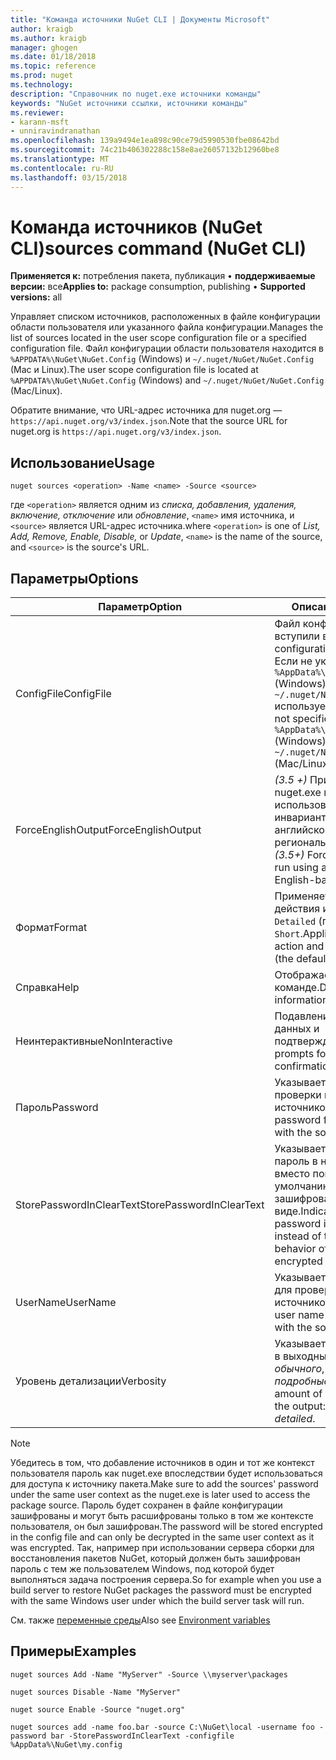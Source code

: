 ```yaml
---
title: "Команда источники NuGet CLI | Документы Microsoft"
author: kraigb
ms.author: kraigb
manager: ghogen
ms.date: 01/18/2018
ms.topic: reference
ms.prod: nuget
ms.technology: 
description: "Справочник по nuget.exe источники команды"
keywords: "NuGet источники ссылки, источники команды"
ms.reviewer:
- karann-msft
- unniravindranathan
ms.openlocfilehash: 139a9494e1ea898c90ce79d5990530fbe08642bd
ms.sourcegitcommit: 74c21b406302288c158e8ae26057132b12960be8
ms.translationtype: MT
ms.contentlocale: ru-RU
ms.lasthandoff: 03/15/2018
---
```

# <a name="sources-command-nuget-cli"></a><span data-ttu-id="5c56d-104">Команда источников (NuGet CLI)</span><span class="sxs-lookup"><span data-stu-id="5c56d-104">sources command (NuGet CLI)</span></span>

<span data-ttu-id="5c56d-105">**Применяется к:** потребления пакета, публикация &bullet; **поддерживаемые версии:** все</span><span class="sxs-lookup"><span data-stu-id="5c56d-105">**Applies to:** package consumption, publishing &bullet; **Supported versions:** all</span></span>

<span data-ttu-id="5c56d-106">Управляет списком источников, расположенных в файле конфигурации области пользователя или указанного файла конфигурации.</span><span class="sxs-lookup"><span data-stu-id="5c56d-106">Manages the list of sources located in the user scope configuration file or a specified configuration file.</span></span> <span data-ttu-id="5c56d-107">Файл конфигурации области пользователя находится в `%APPDATA%\NuGet\NuGet.Config` (Windows) и `~/.nuget/NuGet/NuGet.Config` (Mac и Linux).</span><span class="sxs-lookup"><span data-stu-id="5c56d-107">The user scope configuration file is located at `%APPDATA%\NuGet\NuGet.Config` (Windows) and `~/.nuget/NuGet/NuGet.Config` (Mac/Linux).</span></span>

<span data-ttu-id="5c56d-108">Обратите внимание, что URL-адрес источника для nuget.org — `https://api.nuget.org/v3/index.json`.</span><span class="sxs-lookup"><span data-stu-id="5c56d-108">Note that the source URL for nuget.org is `https://api.nuget.org/v3/index.json`.</span></span>

## <a name="usage"></a><span data-ttu-id="5c56d-109">Использование</span><span class="sxs-lookup"><span data-stu-id="5c56d-109">Usage</span></span>

```cli
nuget sources <operation> -Name <name> -Source <source>
```

<span data-ttu-id="5c56d-110">где `<operation>` является одним из *списка, добавления, удаления, включение, отключение* или *обновление*, `<name>` имя источника, и `<source>` является URL-адрес источника.</span><span class="sxs-lookup"><span data-stu-id="5c56d-110">where `<operation>` is one of *List, Add, Remove, Enable, Disable,* or *Update*, `<name>` is the name of the source, and `<source>` is the source's URL.</span></span>

## <a name="options"></a><span data-ttu-id="5c56d-111">Параметры</span><span class="sxs-lookup"><span data-stu-id="5c56d-111">Options</span></span>

| <span data-ttu-id="5c56d-112">Параметр</span><span class="sxs-lookup"><span data-stu-id="5c56d-112">Option</span></span> | <span data-ttu-id="5c56d-113">Описание:</span><span class="sxs-lookup"><span data-stu-id="5c56d-113">Description</span></span> |
| --- | --- |
| <span data-ttu-id="5c56d-114">ConfigFile</span><span class="sxs-lookup"><span data-stu-id="5c56d-114">ConfigFile</span></span> | <span data-ttu-id="5c56d-115">Файл конфигурации NuGet вступили в силу.</span><span class="sxs-lookup"><span data-stu-id="5c56d-115">The NuGet configuration file to apply.</span></span> <span data-ttu-id="5c56d-116">Если не указан, `%AppData%\NuGet\NuGet.Config` (Windows) или `~/.nuget/NuGet/NuGet.Config` используется (Mac и Linux).</span><span class="sxs-lookup"><span data-stu-id="5c56d-116">If not specified, `%AppData%\NuGet\NuGet.Config` (Windows) or `~/.nuget/NuGet/NuGet.Config` (Mac/Linux) is used.</span></span>|
| <span data-ttu-id="5c56d-117">ForceEnglishOutput</span><span class="sxs-lookup"><span data-stu-id="5c56d-117">ForceEnglishOutput</span></span> | <span data-ttu-id="5c56d-118">*(3.5 +)*  Принудительно nuget.exe выполняется с использованием инвариантных, на основе английского языка и региональных параметров.</span><span class="sxs-lookup"><span data-stu-id="5c56d-118">*(3.5+)* Forces nuget.exe to run using an invariant, English-based culture.</span></span> |
| <span data-ttu-id="5c56d-119">Формат</span><span class="sxs-lookup"><span data-stu-id="5c56d-119">Format</span></span> | <span data-ttu-id="5c56d-120">Применяется к `list` действия и может быть `Detailed` (по умолчанию) или `Short`.</span><span class="sxs-lookup"><span data-stu-id="5c56d-120">Applies to the `list` action and can be `Detailed` (the default) or `Short`.</span></span> |
| <span data-ttu-id="5c56d-121">Справка</span><span class="sxs-lookup"><span data-stu-id="5c56d-121">Help</span></span> | <span data-ttu-id="5c56d-122">Отображает справку по команде.</span><span class="sxs-lookup"><span data-stu-id="5c56d-122">Displays help information for the command.</span></span> |
| <span data-ttu-id="5c56d-123">Неинтерактивные</span><span class="sxs-lookup"><span data-stu-id="5c56d-123">NonInteractive</span></span> | <span data-ttu-id="5c56d-124">Подавление для ввода данных и подтверждений.</span><span class="sxs-lookup"><span data-stu-id="5c56d-124">Suppresses prompts for user input or confirmations.</span></span> |
| <span data-ttu-id="5c56d-125">Пароль</span><span class="sxs-lookup"><span data-stu-id="5c56d-125">Password</span></span> | <span data-ttu-id="5c56d-126">Указывает пароль для проверки подлинности с источником.</span><span class="sxs-lookup"><span data-stu-id="5c56d-126">Specifies the password for authenticating with the source.</span></span> |
| <span data-ttu-id="5c56d-127">StorePasswordInClearText</span><span class="sxs-lookup"><span data-stu-id="5c56d-127">StorePasswordInClearText</span></span> | <span data-ttu-id="5c56d-128">Указывает, чтобы сохранить пароль в незашифрованном вместо поведения по умолчанию хранение в зашифрованном виде.</span><span class="sxs-lookup"><span data-stu-id="5c56d-128">Indicates to store the password in unencrypted text instead of the default behavior of storing an encrypted form.</span></span> |
| <span data-ttu-id="5c56d-129">UserName</span><span class="sxs-lookup"><span data-stu-id="5c56d-129">UserName</span></span> | <span data-ttu-id="5c56d-130">Указывает имя пользователя для проверки подлинности с источником.</span><span class="sxs-lookup"><span data-stu-id="5c56d-130">Specifies the user name for authenticating with the source.</span></span> |
| <span data-ttu-id="5c56d-131">Уровень детализации</span><span class="sxs-lookup"><span data-stu-id="5c56d-131">Verbosity</span></span> | <span data-ttu-id="5c56d-132">Указывает объем сведений в выходных данных: *обычного*, *тихий*, *подробные*.</span><span class="sxs-lookup"><span data-stu-id="5c56d-132">Specifies the amount of detail displayed in the output: *normal*, *quiet*, *detailed*.</span></span> |

> [!Note]
> <span data-ttu-id="5c56d-133">Убедитесь в том, что добавление источников в один и тот же контекст пользователя пароль как nuget.exe впоследствии будет использоваться для доступа к источнику пакета.</span><span class="sxs-lookup"><span data-stu-id="5c56d-133">Make sure to add the sources' password under the same user context as the nuget.exe is later used to access the package source.</span></span> <span data-ttu-id="5c56d-134">Пароль будет сохранен в файле конфигурации зашифрованы и могут быть расшифрованы только в том же контексте пользователя, он был зашифрован.</span><span class="sxs-lookup"><span data-stu-id="5c56d-134">The password will be stored encrypted in the config file and can only be decrypted in the same user context as it was encrypted.</span></span> <span data-ttu-id="5c56d-135">Так, например при использовании сервера сборки для восстановления пакетов NuGet, который должен быть зашифрован пароль с тем же пользователем Windows, под которой будет выполняться задача построения сервера.</span><span class="sxs-lookup"><span data-stu-id="5c56d-135">So for example when you use a build server to restore NuGet packages the password must be encrypted with the same Windows user under which  the build server task will run.</span></span>

<span data-ttu-id="5c56d-136">См. также [переменные среды](cli-ref-environment-variables.md)</span><span class="sxs-lookup"><span data-stu-id="5c56d-136">Also see [Environment variables](cli-ref-environment-variables.md)</span></span>

## <a name="examples"></a><span data-ttu-id="5c56d-137">Примеры</span><span class="sxs-lookup"><span data-stu-id="5c56d-137">Examples</span></span>

```cli
nuget sources Add -Name "MyServer" -Source \\myserver\packages

nuget sources Disable -Name "MyServer"

nuget source Enable -Source "nuget.org"

nuget sources add -name foo.bar -source C:\NuGet\local -username foo -password bar -StorePasswordInClearText -configfile %AppData%\NuGet\my.config
```
